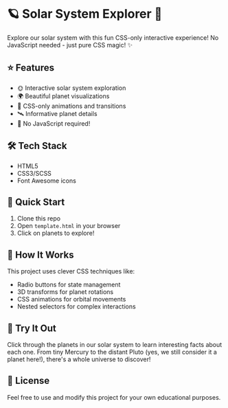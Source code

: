 # 🪐 Solar System Explorer 🚀

Explore our solar system with this fun CSS-only interactive experience! No JavaScript needed - just pure CSS magic! ✨

## ⭐ Features

- 🌞 Interactive solar system exploration
- 🌍 Beautiful planet visualizations
- 🌌 CSS-only animations and transitions
- 🛰️ Informative planet details
- 🔭 No JavaScript required!

## 🛠️ Tech Stack

- HTML5
- CSS3/SCSS
- Font Awesome icons

## 🚀 Quick Start

1. Clone this repo
2. Open `template.html` in your browser
3. Click on planets to explore!

## 🌟 How It Works

This project uses clever CSS techniques like:

- Radio buttons for state management
- 3D transforms for planet rotations
- CSS animations for orbital movements
- Nested selectors for complex interactions

## 🔮 Try It Out

Click through the planets in our solar system to learn interesting facts about each one. From tiny Mercury to the distant Pluto (yes, we still consider it a planet here!), there's a whole universe to discover!

## 📝 License

Feel free to use and modify this project for your own educational purposes.
